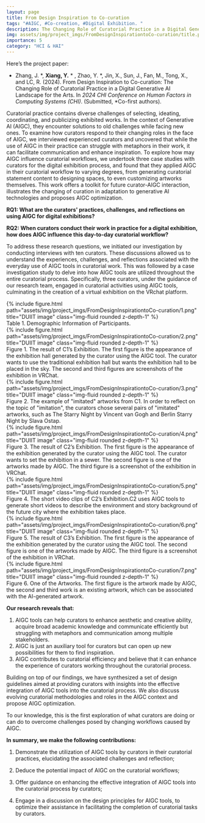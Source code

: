 ```yaml
---
layout: page
title: From Design Inspiration to Co-curation 
tags: "#AIGC, #Co-creation, #Digital Exhibition. "
description: The Changing Role of Curatorial Practice in a Digital Generative AI Landscape for the Arts.
img: assets/img/project_imgs/FromDesignInspirationtoCo-curation/title.png
importance: 5
category: "HCI & HAI"
---
```



Here’s the project paper: 
- Zhang, J. \*, **Xiang, Y.** \* , Zhao, Y. \*, Jin, X., Sun, J., Fan, M., Tong, X., and LC, R. (2024). From Design Inspiration to Co-curation: The Changing Role of Curatorial Practice in a Digital Generative AI Landscape for the Arts. In *2024 CHI Conference on Human Factors in Computing Systems (CHI)*. (Submitted, *Co-first authors). 


Curatorial practice contains diverse challenges of selecting, ideating, coordinating, and publicizing exhibited works. In the context of Generative AI (AIGC), they encounter solutions to old challenges while facing new ones. To examine how curators respond to their changing roles in the face of AIGC, we interviewed experienced curators and uncovered that while the use of AIGC in their practice can struggle with metaphors in their work, it can facilitate communication and enhance inspiration. To explore how may AIGC influence curatorial workflows, we undertook three case studies with curators for the digital exhibition process, and found that they applied AIGC in their curatorial workflow to varying degrees, from generating curatorial statement content to designing spaces, to even customizing artworks themselves. This work offers a toolkit for future curator-AIGC interaction, illustrates the changing of curation in adaptation to generative AI technologies and proposes AIGC optimization.


**RQ1: What are the curators' practices, challenges, and reflections on using AIGC for digital exhibitions?**

**RQ2: When curators conduct their work in practice for a digital exhibition, how does AIGC influence this day-to-day curatorial workflow?**

To address these research questions, we initiated our investigation by conducting interviews with ten curators. These discussions allowed us to understand the experiences, challenges, and reflections associated with the everyday use of AIGC tools in curatorial work. This was followed by a case investigation study to delve into how AIGC tools are utilized throughout the entire curatorial process. Specifically, three curators, under the guidance of our research team, engaged in curatorial activities using AIGC tools, culminating in the creation of a virtual exhibition on the VRchat platform.

<div class="row justify-content-sm-center">
    <div class="col-sm-8 mt-3 mt-md-0">
        {% include figure.html path="assets/img/project_imgs/FromDesignInspirationtoCo-curation/1.png" title="DUIIT image" class="img-fluid rounded z-depth-1" %}
    </div>
</div>
<div class="caption">
    Table 1. Demographic Information of Participants.
</div>


<div class="row justify-content-sm-center">
    <div class="col-sm-8 mt-3 mt-md-0">
        {% include figure.html path="assets/img/project_imgs/FromDesignInspirationtoCo-curation/2.png" title="DUIIT image" class="img-fluid rounded z-depth-1" %}
    </div>
</div>
<div class="caption">
    Figure 1. The result of C1’s Exhibition. The first figure is the appearance of the exhibition hall generated by the curator using the AIGC tool. The curator wants to use the traditional exhibition hall but wants the exhibition hall to be placed in the sky. The second and third figures are screenshots of the exhibition in VRChat.
</div>



<div class="row justify-content-sm-center">
    <div class="col-sm-8 mt-3 mt-md-0">
        {% include figure.html path="assets/img/project_imgs/FromDesignInspirationtoCo-curation/3.png" title="DUIIT image" class="img-fluid rounded z-depth-1" %}
    </div>
</div>
<div class="caption">
    Figure 2. The example of "imitated" artworks from C1. In order to reflect on the topic of "imitation", the curators chose several pairs of "imitated" artworks, such as The Starry Night by Vincent van Gogh and Berlin Starry Night by Slava Ostap.
</div>



<div class="row justify-content-sm-center">
    <div class="col-sm-8 mt-3 mt-md-0">
        {% include figure.html path="assets/img/project_imgs/FromDesignInspirationtoCo-curation/4.png" title="DUIIT image" class="img-fluid rounded z-depth-1" %}
    </div>
</div>
<div class="caption">
    Figure 3.  The result of C2’s Exhibition. The first figure is the appearance of the exhibition generated by the curator using the AIGC tool. The curator wants to set the exhibition in a sewer. The second figure is one of the artworks made by AIGC. The third figure is a screenshot of the exhibition in VRChat.
</div>



<div class="row justify-content-sm-center">
    <div class="col-sm-8 mt-3 mt-md-0">
        {% include figure.html path="assets/img/project_imgs/FromDesignInspirationtoCo-curation/5.png" title="DUIIT image" class="img-fluid rounded z-depth-1" %}
    </div>
</div>
<div class="caption">
    Figure 4. The short video clips of C2’s Exhibition.C2 uses AIGC tools to generate short videos to describe the environment and story background of the future city where the exhibition takes place.
</div>



<div class="row justify-content-sm-center">
    <div class="col-sm-8 mt-3 mt-md-0">
        {% include figure.html path="assets/img/project_imgs/FromDesignInspirationtoCo-curation/6.png" title="DUIIT image" class="img-fluid rounded z-depth-1" %}
    </div>
</div>
<div class="caption">
    Figure 5.  The result of C3’s Exhibition. The first figure is the appearance of the exhibition generated by the curator using the AIGC tool. The second figure is one of the artworks made by AIGC. The third figure is a screenshot of the exhibition in VRChat.
</div>



<div class="row justify-content-sm-center">
    <div class="col-sm-8 mt-3 mt-md-0">
        {% include figure.html path="assets/img/project_imgs/FromDesignInspirationtoCo-curation/7.png" title="DUIIT image" class="img-fluid rounded z-depth-1" %}
    </div>
</div>
<div class="caption">
    Figure 6. One of the Artworks. The first figure is the artwork made by AIGC, the second and third work is an existing artwork, which can be associated with the AI-generated artwork.
</div>











**Our research reveals that:** 
1) AIGC tools can help curators to enhance aesthetic and creative ability, acquire broad academic knowledge and communicate efficiently but struggling with metaphors and communication among multiple stakeholders. 
2) AIGC is just an auxiliary tool for curators but can open up new possibilities for them to find inspiration. 
3) AIGC contributes to curatorial efficiency and believe that it can enhance the experience of  curators working throughout the curatorial process. 

Building on top of our findings, we have synthesized a set of design guidelines aimed at providing curators with insights into the effective integration of AIGC tools into the curatorial process. We also discuss evolving curatorial methodologies and roles in the AIGC context and propose AIGC optimization.

To our knowledge, this is the first exploration of what curators are doing or can do to overcome challenges posed by changing workflows caused by AIGC. 

**In summary, we make the following contributions:**

1) Demonstrate the utilization of AIGC tools by curators in their curatorial practices, elucidating the associated challenges and reflection; 

2) Deduce the potential impact of AIGC on the curatorial workflows; 

3) Offer guidance on enhancing the effective integration of AIGC tools into the curatorial process by curators; 

4) Engage in a discussion on the design principles for AIGC tools, to optimize their assistance in facilitating the completion of curatorial tasks by curators.

